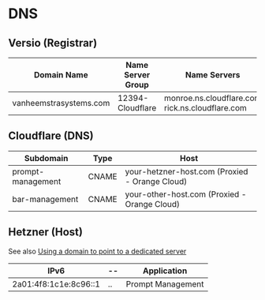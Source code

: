 # DNS

## Versio (Registrar)

| Domain Name | Name Server Group | Name Servers |
| -- | -- | -- |
| vanheemstrasystems.com | 12394-Cloudflare | monroe.ns.cloudflare.com <br/> rick.ns.cloudflare.com |

## Cloudflare (DNS)

| Subdomain | Type | Host |
| -- | -- | -- |
| prompt-management | CNAME | your-hetzner-host.com  (Proxied - Orange Cloud) |
| bar-management | CNAME | your-other-host.com    (Proxied - Orange Cloud) |

## Hetzner (Host)

See also [Using a domain to point to a dedicated server](https://www.reddit.com/r/hetzner/comments/1cb1uv5/using_a_domain_to_point_to_a_dedicated_server/)

| IPv6 | -- | Application |
| -- | -- | -- |
| 2a01:4f8:1c1e:8c96::1 | .. | Prompt Management |
